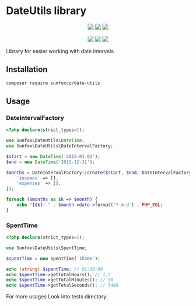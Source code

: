 # DateUtils library

<p align=center>
    <a href="https://github.com/sunfoxcz/date-utils/actions"><img src="https://badgen.net/github/checks/sunfoxcz/date-utils/master?cache=300"></a>
    <a href="https://coveralls.io/github/sunfoxcz/date-utils"><img src="https://badgen.net/coveralls/c/github/sunfoxcz/date-utils?cache=300"></a>
    <a href="https://github.com/sunfoxcz/date-utils"><img src="https://badgen.net/github/license/sunfoxcz/date-utils"></a>
</p>
<p align=center>
    <a href="https://packagist.org/packages/sunfoxcz/date-utils"><img src="https://badgen.net/packagist/dm/sunfoxcz/date-utils"></a>
    <a href="https://packagist.org/packages/sunfoxcz/date-utils"><img src="https://badgen.net/packagist/v/sunfoxcz/date-utils"></a>
    <a href="https://packagist.org/packages/sunfoxcz/date-utils"><img src="https://badgen.net/packagist/php/sunfoxcz/date-utils"></a>
</p>

Library for easier working with date intervals.

## Installation

```bash
composer require sunfoxcz/date-utils
```

## Usage

### DateIntervalFactory

```php
<?php declare(strict_types=1);

use Sunfox\DateUtils\DateTime;
use Sunfox\DateUtils\DateIntervalFactory;

$start = new DateTime('2015-01-01');
$end = new DateTime('2015-12-31');

$months = DateIntervalFactory::create($start, $end, DateIntervalFactory::MONTH, 1, [
	'incomes' => [],
	'expenses' => [],
]);

foreach ($months as $k => $month) {
	echo "{$k}: " . $month->date->format('Y-m-d') . PHP_EOL;
}
```

### SpentTime

```php
<?php declare(strict_types=1);

use Sunfox\DateUtils\SpentTime;

$spentTime = new SpentTime('1h30m');

echo (string) $spentTime; // 01:30:00
echo $spentTime->getTotalHours(); // 1,5
echo $spentTime->getTotalMinutes(); // 90
echo $spentTime->getTotalSeconds(); // 5400
```

For more usages Look into tests directory.

